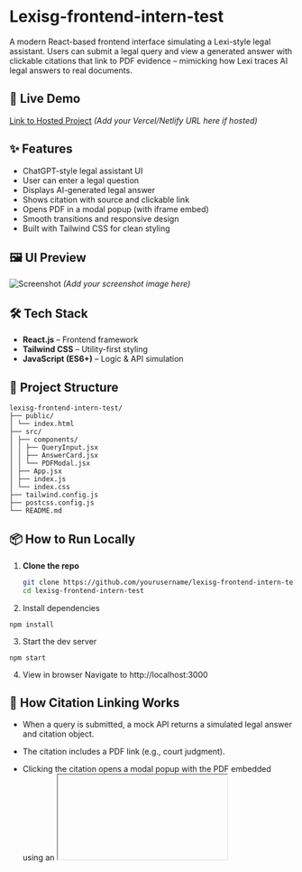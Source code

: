 
# Lexisg-frontend-intern-test

A modern React-based frontend interface simulating a Lexi-style legal assistant. Users can submit a legal query and view a generated answer with clickable citations that link to PDF evidence – mimicking how Lexi traces AI legal answers to real documents.



## 🚀 Live Demo

[Link to Hosted Project](#) *(Add your Vercel/Netlify URL here if hosted)*
## ✨ Features

- ChatGPT-style legal assistant UI
- User can enter a legal question
- Displays AI-generated legal answer
- Shows citation with source and clickable link
- Opens PDF in a modal popup (with iframe embed)
- Smooth transitions and responsive design
- Built with Tailwind CSS for clean styling
## 🖼️ UI Preview

![Screenshot](./screenshot.png) *(Add your screenshot image here)*
## 🛠️ Tech Stack

- **React.js** – Frontend framework
- **Tailwind CSS** – Utility-first styling
- **JavaScript (ES6+)** – Logic & API simulation

## 📂 Project Structure

```
lexisg-frontend-intern-test/
├── public/
│ └── index.html
├── src/
│ ├── components/
│ │ ├── QueryInput.jsx
│ │ ├── AnswerCard.jsx
│ │ └── PDFModal.jsx
│ ├── App.jsx
│ ├── index.js
│ └── index.css
├── tailwind.config.js
├── postcss.config.js
└── README.md
```

## 📦 How to Run Locally

1. **Clone the repo**
   ```bash
   git clone https://github.com/yourusername/lexisg-frontend-intern-test.git
   cd lexisg-frontend-intern-test

   ```
2. Install dependencies

```
npm install
```
3. Start the dev server
```
npm start
```
4. View in browser
Navigate to http://localhost:3000
## 🧪 How Citation Linking Works

- When a query is submitted, a mock API returns a simulated legal answer and citation object.

- The citation includes a PDF link (e.g., court judgment).

- Clicking the citation opens a modal popup with the PDF embedded using an <iframe>.

- This simulates the Lexi feature that lets users trace an answer to a specific paragraph in a source document.